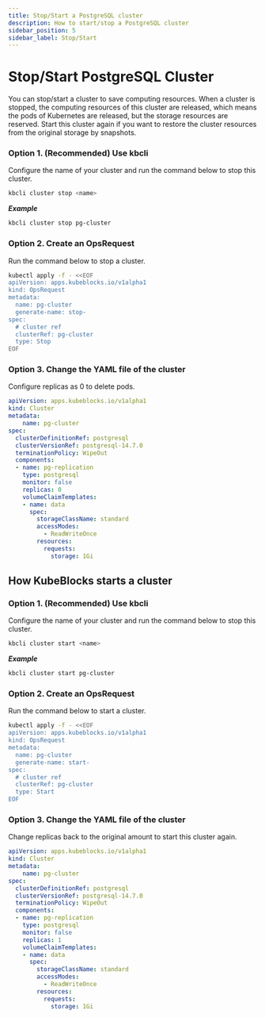 ```yaml
---
title: Stop/Start a PostgreSQL cluster
description: How to start/stop a PostgreSQL cluster
sidebar_position: 5
sidebar_label: Stop/Start
---
```


# Stop/Start PostgreSQL Cluster

You can stop/start a cluster to save computing resources. When a cluster is stopped, the computing resources of this cluster are released, which means the pods of Kubernetes are released, but the storage resources are reserved. Start this cluster again if you want to restore the cluster resources from the original storage by snapshots.

### Option 1. (Recommended) Use kbcli

Configure the name of your cluster and run the command below to stop this cluster. 

```bash
kbcli cluster stop <name>
```

***Example***

```bash
kbcli cluster stop pg-cluster
```

### Option 2. Create an OpsRequest

Run the command below to stop a cluster.
```bash
kubectl apply -f - <<EOF
apiVersion: apps.kubeblocks.io/v1alpha1
kind: OpsRequest
metadata:
  name: pg-cluster
  generate-name: stop-
spec:
  # cluster ref
  clusterRef: pg-cluster
  type: Stop
EOF
```

### Option 3. Change the YAML file of the cluster

Configure replicas as 0 to delete pods.
```yaml
apiVersion: apps.kubeblocks.io/v1alpha1
kind: Cluster
metadata:
    name: pg-cluster
spec:
  clusterDefinitionRef: postgresql
  clusterVersionRef: postgresql-14.7.0
  terminationPolicy: WipeOut
  components:
  - name: pg-replication
    type: postgresql
    monitor: false  
    replicas: 0
    volumeClaimTemplates:
    - name: data
      spec:
        storageClassName: standard
        accessModes:
          - ReadWriteOnce
        resources:
          requests:
            storage: 1Gi
```

## How KubeBlocks starts a cluster
  
### Option 1. (Recommended) Use kbcli

Configure the name of your cluster and run the command below to stop this cluster. 

```bash
kbcli cluster start <name>
```

***Example***

```bash
kbcli cluster start pg-cluster
```

### Option 2. Create an OpsRequest

Run the command below to start a cluster.

```bash
kubectl apply -f - <<EOF
apiVersion: apps.kubeblocks.io/v1alpha1
kind: OpsRequest
metadata:
  name: pg-cluster
  generate-name: start-
spec:
  # cluster ref
  clusterRef: pg-cluster
  type: Start
EOF 
```

### Option 3. Change the YAML file of the cluster

Change replicas back to the original amount to start this cluster again.

```yaml
apiVersion: apps.kubeblocks.io/v1alpha1
kind: Cluster
metadata:
    name: pg-cluster
spec:
  clusterDefinitionRef: postgresql
  clusterVersionRef: postgresql-14.7.0
  terminationPolicy: WipeOut
  components:
  - name: pg-replication
    type: postgresql
    monitor: false  
    replicas: 1
    volumeClaimTemplates:
    - name: data
      spec:
        storageClassName: standard
        accessModes:
          - ReadWriteOnce
        resources:
          requests:
            storage: 1Gi
```
